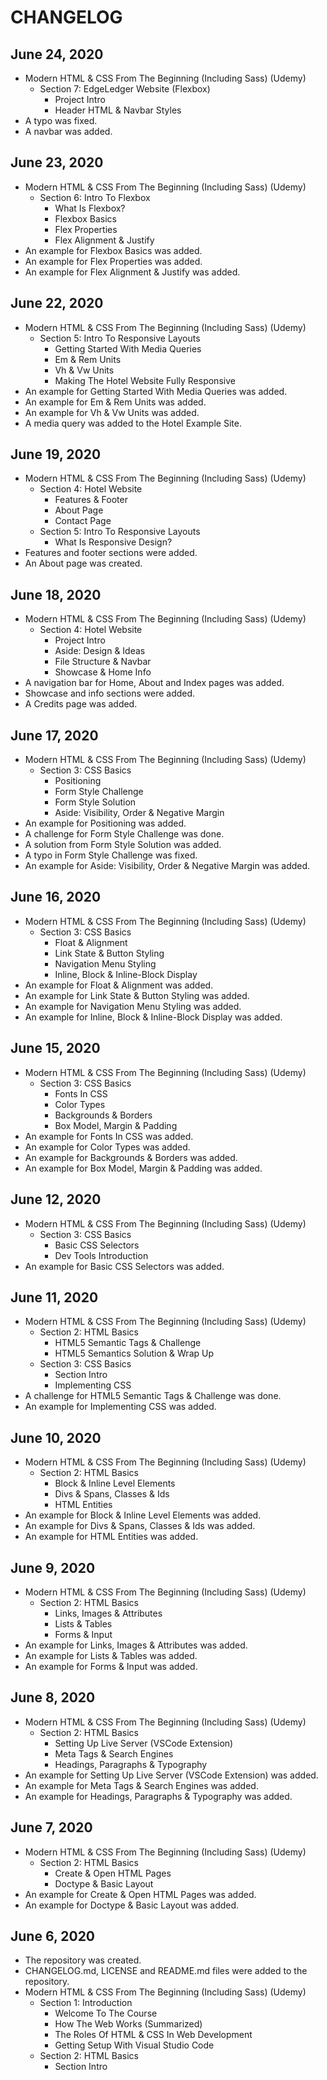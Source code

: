 # CHANGELOG

## June 24, 2020
- Modern HTML & CSS From The Beginning (Including Sass) (Udemy)
  - Section 7: EdgeLedger Website (Flexbox)
    - Project Intro
    - Header HTML & Navbar Styles
- A typo was fixed.
- A navbar was added.

## June 23, 2020
- Modern HTML & CSS From The Beginning (Including Sass) (Udemy)
  - Section 6: Intro To Flexbox
    - What Is Flexbox?
    - Flexbox Basics
    - Flex Properties
    - Flex Alignment & Justify
- An example for Flexbox Basics was added.
- An example for Flex Properties was added.
- An example for Flex Alignment & Justify was added.

## June 22, 2020
- Modern HTML & CSS From The Beginning (Including Sass) (Udemy)
  - Section 5: Intro To Responsive Layouts
    - Getting Started With Media Queries
    - Em & Rem Units
    - Vh & Vw Units
    - Making The Hotel Website Fully Responsive
- An example for Getting Started With Media Queries was added.
- An example for Em & Rem Units was added.
- An example for Vh & Vw Units was added.
- A media query was added to the Hotel Example Site.

## June 19, 2020
- Modern HTML & CSS From The Beginning (Including Sass) (Udemy)
  - Section 4: Hotel Website
    - Features & Footer
    - About Page
    - Contact Page
  - Section 5: Intro To Responsive Layouts
    - What Is Responsive Design?
- Features and footer sections were added.
- An About page was created.

## June 18, 2020
- Modern HTML & CSS From The Beginning (Including Sass) (Udemy)
  - Section 4: Hotel Website
    - Project Intro
    - Aside: Design & Ideas
    - File Structure & Navbar
    - Showcase & Home Info
- A navigation bar for Home, About and Index pages was added.
- Showcase and info sections were added.
- A Credits page was added.

## June 17, 2020
- Modern HTML & CSS From The Beginning (Including Sass) (Udemy)
  - Section 3: CSS Basics
    - Positioning
    - Form Style Challenge
    - Form Style Solution
    - Aside: Visibility, Order & Negative Margin
- An example for Positioning was added.
- A challenge for Form Style Challenge was done.
- A solution from Form Style Solution was added.
- A typo in Form Style Challenge was fixed.
- An example for Aside: Visibility, Order & Negative Margin was added.

## June 16, 2020
- Modern HTML & CSS From The Beginning (Including Sass) (Udemy)
  - Section 3: CSS Basics
    - Float & Alignment
    - Link State & Button Styling
    - Navigation Menu Styling
    - Inline, Block & Inline-Block Display
- An example for Float & Alignment was added.
- An example for Link State & Button Styling was added.
- An example for Navigation Menu Styling was added.
- An example for Inline, Block & Inline-Block Display was added.

## June 15, 2020
- Modern HTML & CSS From The Beginning (Including Sass) (Udemy)
  - Section 3: CSS Basics
    - Fonts In CSS
    - Color Types
    - Backgrounds & Borders
    - Box Model, Margin & Padding
- An example for Fonts In CSS was added.
- An example for Color Types was added.
- An example for Backgrounds & Borders was added.
- An example for Box Model, Margin & Padding was added.

## June 12, 2020
- Modern HTML & CSS From The Beginning (Including Sass) (Udemy)
  - Section 3: CSS Basics
    - Basic CSS Selectors
    - Dev Tools Introduction
- An example for Basic CSS Selectors was added.

## June 11, 2020
- Modern HTML & CSS From The Beginning (Including Sass) (Udemy)
  - Section 2: HTML Basics
    - HTML5 Semantic Tags & Challenge
    - HTML5 Semantics Solution & Wrap Up
  - Section 3: CSS Basics
    - Section Intro
    - Implementing CSS
- A challenge for HTML5 Semantic Tags & Challenge was done.
- An example for Implementing CSS was added.

## June 10, 2020
- Modern HTML & CSS From The Beginning (Including Sass) (Udemy)
  - Section 2: HTML Basics
    - Block & Inline Level Elements
    - Divs & Spans, Classes & Ids
    - HTML Entities
- An example for Block & Inline Level Elements was added.
- An example for Divs & Spans, Classes & Ids was added.
- An example for HTML Entities was added.

## June 9, 2020
- Modern HTML & CSS From The Beginning (Including Sass) (Udemy)
  - Section 2: HTML Basics
    - Links, Images & Attributes
    - Lists & Tables
    - Forms & Input
- An example for Links, Images & Attributes was added.
- An example for Lists & Tables was added.
- An example for Forms & Input was added.

## June 8, 2020
- Modern HTML & CSS From The Beginning (Including Sass) (Udemy)
  - Section 2: HTML Basics
    - Setting Up Live Server (VSCode Extension)
    - Meta Tags & Search Engines
    - Headings, Paragraphs & Typography
- An example for Setting Up Live Server (VSCode Extension) was added.
- An example for Meta Tags & Search Engines was added.
- An example for Headings, Paragraphs & Typography was added.

## June 7, 2020
- Modern HTML & CSS From The Beginning (Including Sass) (Udemy)
  - Section 2: HTML Basics
    - Create & Open HTML Pages
    - Doctype & Basic Layout
- An example for Create & Open HTML Pages was added.
- An example for Doctype & Basic Layout was added.

## June 6, 2020
- The repository was created.
- CHANGELOG.md, LICENSE and README.md files were added to the repository.
- Modern HTML & CSS From The Beginning (Including Sass) (Udemy)
  - Section 1: Introduction
    - Welcome To The Course
    - How The Web Works (Summarized)
    - The Roles Of HTML & CSS In Web Development
    - Getting Setup With Visual Studio Code
  - Section 2: HTML Basics
    - Section Intro
